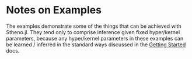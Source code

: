 # Notes on Examples

The examples demonstrate some of the things that can be achieved with Stheno.jl.
They tend only to comprise inference given fixed hyper/kernel parameters, because any hyper/kernel parameters in these examples can be learned / inferred in the standard ways discussed in the [Getting Started](@ref) docs.
